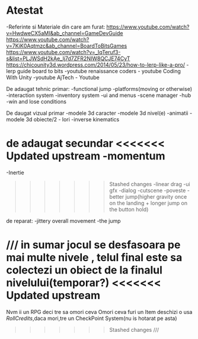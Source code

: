 # Atestat

-Referinte si Materiale din care am furat:
https://www.youtube.com/watch?v=HwdweCX5aMI&ab_channel=GameDevGuide
https://www.youtube.com/watch?v=7KiK0Aqtmzc&ab_channel=BoardToBitsGames
https://www.youtube.com/watch?v=_IqTeruf3-s&list=PLJWSdH2kAe_Ij7d7ZFR2NIW8QCJE74CyT
https://chicounity3d.wordpress.com/2014/05/23/how-to-lerp-like-a-pro/ - lerp guide
board to bits -youtube
renaissance coders - youtube
Coding With Unity -youtube
AjTech - Youtube

De adaugat tehnic primar:
-functional jump
-platforms(moving or otherwise)
-interaction system
-inventory system
-ui and menus
-scene manager
-hub
-win and lose conditions

De daugat vizual primar
-modele 3d caracter
-modele 3d nivel(e)
-animatii
-modele 3d obiecte/2 - lori
-inverse kinematics

de adaugat secundar
<<<<<<< Updated upstream
-momentum
=======

-Inertie
>>>>>>> Stashed changes
-linear drag
-ui gfx
-dialog
-cutscene
-poveste
-better jump(higher gravity once on the landing + longer jump on the button hold)

de reparat:
-jittery overall movement
-the jump

///
in sumar jocul se desfasoara pe mai multe nivele , telul final este sa colectezi un obiect de la finalul nivelului(temporar?)
<<<<<<< Updated upstream
=======
Nvm ii un RPG deci tre sa omori ceva
Omori ceva furi un Item deschizi o usa *RollCredits*,daca mori,tre un CheckPoint System(nu is hotarat pe asta)
>>>>>>> Stashed changes
///

